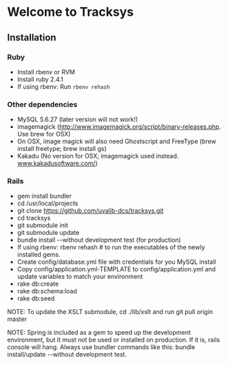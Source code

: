 # Welcome to Tracksys

## Installation

### Ruby
* Install rbenv or RVM
* Install ruby 2.4.1
* If using rbenv: Run ```rbenv rehash```

### Other dependencies
* MySQL 5.6.27 (later version will not work!)
* imagemagick (http://www.imagemagick.org/script/binary-releases.php. Use brew for OSX)
* On OSX, image magick will also need Ghostscript and FreeType (brew install freetype;  brew install gs)
* Kakadu (No version for OSX; imagemagick used instead. www.kakadusoftware.com/)

### Rails
* gem install bundler
* cd /usr/local/projects
* git clone https://github.com/uvalib-dcs/tracksys.git
* cd tracksys
* git submodule init
* git submodule update
* bundle install --without development test (for production)
* If using rbenv: rbenv rehash # to run the executables of the newly installed gems.
* Create config/database.yml file with credentials for you MySQL install
* Copy config/application.yml-TEMPLATE to config/application.yml and update variables to match your environment
* rake db:create
* rake db:schema:load
* rake db:seed

NOTE: To update the XSLT submodule, cd ./lib/xslt and run git pull origin master

NOTE: Spring is included as a gem to speed up the development environment, but it must not
      be used or installed on production. If it is, rails console will hang. Always use bundler commands
      like this: bundle install/update  --without development test. 

